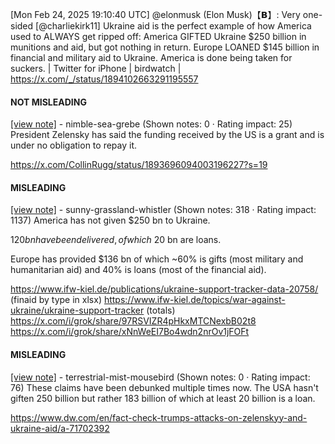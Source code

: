 [Mon Feb 24, 2025 19:10:40 UTC] @elonmusk (Elon Musk)【𝗕】: Very one-sided [@charliekirk11] Ukraine aid is the perfect example of how America used to ALWAYS get ripped off: America GIFTED Ukraine $250 billion in munitions and aid, but got nothing in return. Europe LOANED $145 billion in financial and military aid to Ukraine. America is done being taken for suckers. | Twitter for iPhone | birdwatch | https://x.com/_/status/1894102663291195557

#### NOT MISLEADING

[[view note]](https://x.com/i/birdwatch/n/1894179756884513226) - nimble-sea-grebe (Shown notes: 0 · Rating impact: 25)
President Zelensky has said the funding received by the US is a grant and is under no obligation to repay it. 

https://x.com/CollinRugg/status/1893696094003196227?s=19

#### MISLEADING

[[view note]](https://x.com/i/birdwatch/n/1894170798564225424) - sunny-grassland-whistler (Shown notes: 318 · Rating impact: 1137)
America has not given $250 bn to Ukraine. 

$120 bn have been delivered, of which ~$20 bn are loans.

Europe has provided $136 bn of which ~60% is gifts (most  military and humanitarian aid) and 40% is loans (most of the financial aid). 

https://www.ifw-kiel.de/publications/ukraine-support-tracker-data-20758/ (finaid by type in xlsx)
https://www.ifw-kiel.de/topics/war-against-ukraine/ukraine-support-tracker (totals)
https://x.com/i/grok/share/97RSVIZR4pHkxMTCNexbB02t8
https://x.com/i/grok/share/xNnWeEI7Bo4wdn2nrOv1jFOFt

#### MISLEADING

[[view note]](https://x.com/i/birdwatch/n/1894108003059863806) - terrestrial-mist-mousebird (Shown notes: 0 · Rating impact: 76)
These claims have been debunked multiple times now.
The USA hasn't giften 250 billion but rather 183 billion of which at least 20 billion is a loan.

https://www.dw.com/en/fact-check-trumps-attacks-on-zelenskyy-and-ukraine-aid/a-71702392

